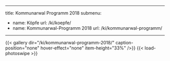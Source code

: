 ---
title: Kommunarwal Programm 2018
submenu:
- name: Köpfe
  url: /ki/koepfe/
- name: Kommunarwal-Programm 2018
  url: /ki/kommunarwal-programm/
----

{{< gallery dir="/ki/kommunarwal-programm-2018/" caption-position="none" hover-effect="none" item-height="33%" />}}
{{< load-photoswipe >}}
